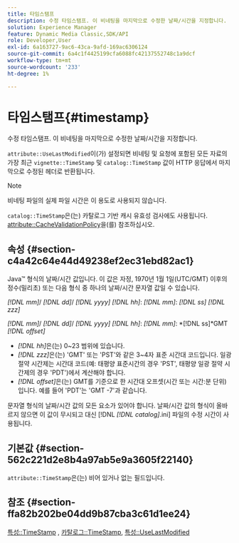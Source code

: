 ```yaml
---
title: 타임스탬프
description: 수정 타임스탬프. 이 비네팅을 마지막으로 수정한 날짜/시간을 지정합니다.
solution: Experience Manager
feature: Dynamic Media Classic,SDK/API
role: Developer,User
exl-id: 6a163727-9ac6-43ca-9afd-169ac6306124
source-git-commit: 6a4c1f4425199cfa6088fc42137552748c1a9dcf
workflow-type: tm+mt
source-wordcount: '233'
ht-degree: 1%

---
```


# 타임스탬프{#timestamp}

수정 타임스탬프. 이 비네팅을 마지막으로 수정한 날짜/시간을 지정합니다.

`attribute::UseLastModified`이(가) 설정되면 비네팅 및 요청에 포함된 모든 자료의 가장 최근 `vignette::TimeStamp` 및 `catalog::TimeStamp` 값이 HTTP 응답에서 마지막으로 수정된 헤더로 반환됩니다.

>[!NOTE]
>
>비네팅 파일의 실제 파일 시간은 이 용도로 사용되지 않습니다.

`catalog::TimeStamp`은(는) 카탈로그 기반 캐시 유효성 검사에도 사용됩니다. [attribute::CacheValidationPolicy](/help/aem-is-ir-api/ir-api/material-cat/image-rendering-api-ref/c-ir-material-catalog/c-ir-attributes-reference/r-ir-cachevalidationpolicy.md)을(를) 참조하십시오.

## 속성 {#section-c4a42c64e44d49238ef2ec31ebd82ac1}

Java™ 형식의 날짜/시간 값입니다. 이 값은 자정, 1970년 1월 1일(UTC/GMT) 이후의 정수(밀리초) 또는 다음 형식 중 하나의 날짜/시간 문자열 값일 수 있습니다.

*[!DNL mm]*/ *[!DNL dd]*/ *[!DNL yyyy]* *[!DNL hh]*: *[!DNL mm]*: *[!DNL ss]* *[!DNL zzz]*

*[!DNL mm]*/ *[!DNL dd]*/ *[!DNL yyyy]* *[!DNL hh]*: *[!DNL mm]*: *[!DNL ss]*GMT *[!DNL offset]*

* *[!DNL hh]*&#x200B;은(는) 0~23 범위에 있습니다.
* *[!DNL zzz]*&#x200B;은(는) &#39;GMT&#39; 또는 &#39;PST&#39;와 같은 3~4자 표준 시간대 코드입니다. 일광 절약 시간제는 시간대 코드(예: 태평양 표준시간의 경우 &#39;PST&#39;, 태평양 일광 절약 시간제의 경우 &#39;PDT&#39;)에서 계산해야 합니다.
* *[!DNL offset]*&#x200B;은(는) GMT를 기준으로 한 시간대 오프셋(시간 또는 시간:분 단위)입니다. 예를 들어 &#39;PDT&#39;는 &#39;GMT -7&#39;과 같습니다.

문자열 형식의 날짜/시간 값의 모든 요소가 있어야 합니다. 날짜/시간 값의 형식이 올바르지 않으면 이 값이 무시되고 대신 [!DNL *[!DNL catalog]*.ini] 파일의 수정 시간이 사용됩니다.

## 기본값 {#section-562c221d2e8b4a97ab5e9a3605f22140}

`attribute::TimeStamp`은(는) 비어 있거나 없는 필드입니다.

## 참조 {#section-ffa82b202be04dd9b87cba3c61d1ee24}

[특성::TimeStamp](../../../../../ir-api/material-cat/image-rendering-api-ref/c-ir-material-catalog/c-ir-attributes-reference/r-ir-timestamp.md#reference-8373ad4ee03d4e4b9a8fc96cf42b3181) , [카탈로그::TimeStamp](../../../../../ir-api/material-cat/image-rendering-api-ref/c-ir-material-catalog/c-ir-material-data-reference/r-ir-timestamp-dataref.md#reference-6daf7973dc4f4b4e9e8165756db7c319), [특성::UseLastModified](../../../../../ir-api/material-cat/image-rendering-api-ref/c-ir-material-catalog/c-ir-attributes-reference/r-ir-uselastmodified.md#reference-d2ab628c9e004fedbd38324866dbca1d)
